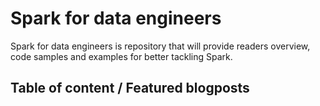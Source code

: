# Spark for data engineers

Spark for data engineers is repository that will provide readers overview, code samples and examples for better tackling Spark.



## Table of content / Featured blogposts 